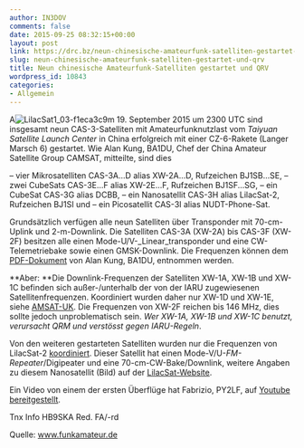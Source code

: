 ```yaml
---
author: IN3DOV
comments: false
date: 2015-09-25 08:32:15+00:00
layout: post
link: https://drc.bz/neun-chinesische-amateurfunk-satelliten-gestartet-und-qrv/
slug: neun-chinesische-amateurfunk-satelliten-gestartet-und-qrv
title: Neun chinesische Amateurfunk-Satelliten gestartet und QRV
wordpress_id: 10843
categories:
- Allgemein
---
```


A![LilacSat1_03-f1eca3c9](https://drc.bz/wp-content/uploads/2015/09/LilacSat1_03-f1eca3c9.png)m 19. September 2015 um 2300 UTC sind insgesamt neun CAS-3-Satelliten mit Amateurfunknutzlast vom _Taiyuan Satellite Launch Center_ in China erfolgreich mit einer CZ-6-Rakete (Langer Marsch 6) gestartet. Wie Alan Kung, BA1DU, Chef der China Amateur Satellite Group CAMSAT, mitteilte, sind dies

– vier Mikrosatelliten CAS-3A...D alias XW-2A...D, Rufzeichen BJ1SB...SE,
– zwei CubeSats CAS-3E...F alias XW-2E...F, Rufzeichen BJ1SF...SG,
– ein CubeSat CAS-3G alias DCBB,
– ein Nanosatellit CAS-3H alias LilacSat-2, Rufzeichen BJ1SI und
– ein Picosatellit CAS-3I alias NUDT-Phone-Sat.

Grundsätzlich verfügen alle neun Satelliten über Transponder mit 70-cm-Uplink und 2-m-Downlink. Die Satelliten CAS-3A (XW-2A) bis CAS-3F (XW-2F) besitzen alle einen Mode-U/V-_Linear_transponder und eine CW-Telemetriebake sowie einen GMSK-Downlink. Die Frequenzen können dem [PDF-Dokument](http://www.amsat.org/wordpress/wp-content/uploads/2015/09/XW-2CAS-3-Sats.pdf) von Alan Kung, BA1DU, entnommen werden.

**Aber: **Die Downlink-Frequenzen der Satelliten XW-1A, XW-1B und XW-1C befinden sich außer-/unterhalb der von der IARU zugewiesenen Satellitenfrequenzen. Koordiniert wurden daher nur XW-1D und XW-1E, siehe [AMSAT-UK](http://www.amsatuk.me.uk/iaru/finished_detail.php?serialnum=470). Die Frequenzen von XW-2F reichen bis 146 MHz, dies sollte jedoch unproblematisch sein. _Wer XW-1A, XW-1B und XW-1C benutzt, verursacht QRM und verstösst gegen IARU-Regeln_.

Von den weiteren gestarteten Satelliten wurden nur die Frequenzen von LilacSat-2 [koordiniert](http://www.amsatuk.me.uk/iaru/formal_detail.php?serialnum=395). Dieser Satellit hat einen Mode-V/U-_FM-Repeater_/Digipeater und eine 70-cm-CW-Bake/Downlink, weitere Angaben zu diesem Nanosatellit (Bild) auf der [LilacSat-Website](http://lilacsat.hit.edu.cn/?page_id=257).

Ein Video von einem der ersten Überflüge hat Fabrizio, PY2LF, auf [Youtube bereitgestellt](https://www.youtube.com/watch?v=gLGvHwZvd-g).

Tnx Info HB9SKA
Red. FA/-rd

Quelle: www.funkamateur.de
